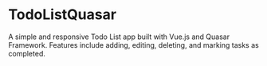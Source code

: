 # TodoListQuasar
A simple and responsive Todo List app built with Vue.js and Quasar Framework. Features include adding, editing, deleting, and marking tasks as completed.
